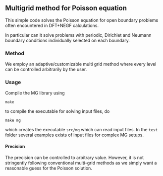 ## Multigrid method for Poisson equation

This simple code solves the Poisson equation for open boundary problems
often encountered in DFT+NEGF calculations.

In particular can it solve problems with periodic, Dirichlet and Neumann
boundary conditions individually selected on each boundary.

### Method

We employ an adaptive/customizable multi grid method where every level
can be controlled arbitrarily by the user.

### Usage

Compile the MG library using

    make

to compile the executable for solving input files, do

	make mg

which creates the executable `src/mg` which can read input files.
In the `test` folder several examples exists of input files for
complex MG setups.

#### Precision

The precision can be controlled to arbitrary value. However, it is not
stringently following conventional multi-grid methods as we simply want
a reasonable guess for the Poisson solution.
